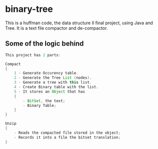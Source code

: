 # binary-tree
This is a huffman code, the data structure II final project, using Java and Tree. It is a text file compactor and de-compactor.

## Some of the logic behind
``` Java
This project has 2 parts:

Compact 
{ 
    1 - Generate Occurency table.
    2 - Generate the Tree List (nodes).
    3 - Generate a tree with this list.
    4 - Create Binary table with the list.
    5 - It stores an Object that has
    {
        - BitSet, the text;
        - Binary Table;
    } 
}

Unzip
{
    - Reads the compacted file stored in the object;
    - Records it into a file the bitset translation;
}

```
